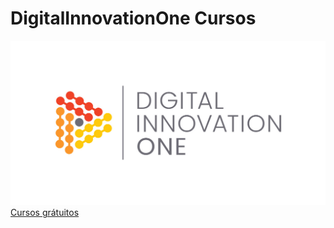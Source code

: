 # DigitalInnovationOne Cursos
<img width="auto" src="https://github.com/PedroPadilhaPortella/DigitalInnovationOne/blob/master/cover_dio.jpg">
<a href="https://digitalinnovation.one/">Cursos grátuitos<a/>
